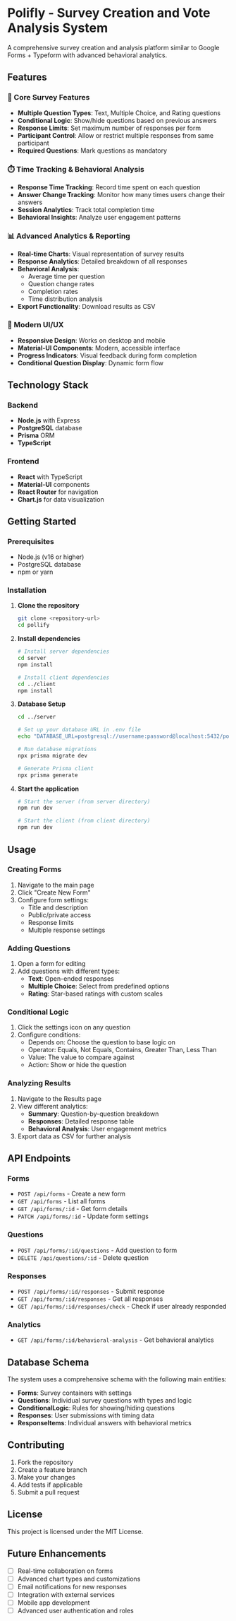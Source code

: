 # Polifly - Survey Creation and Vote Analysis System

A comprehensive survey creation and analysis platform similar to Google Forms + Typeform with advanced behavioral analytics.

## Features

### 🎯 Core Survey Features
- **Multiple Question Types**: Text, Multiple Choice, and Rating questions
- **Conditional Logic**: Show/hide questions based on previous answers
- **Response Limits**: Set maximum number of responses per form
- **Participant Control**: Allow or restrict multiple responses from same participant
- **Required Questions**: Mark questions as mandatory

### ⏱️ Time Tracking & Behavioral Analysis
- **Response Time Tracking**: Record time spent on each question
- **Answer Change Tracking**: Monitor how many times users change their answers
- **Session Analytics**: Track total completion time
- **Behavioral Insights**: Analyze user engagement patterns

### 📊 Advanced Analytics & Reporting
- **Real-time Charts**: Visual representation of survey results
- **Response Analytics**: Detailed breakdown of all responses
- **Behavioral Analysis**: 
  - Average time per question
  - Question change rates
  - Completion rates
  - Time distribution analysis
- **Export Functionality**: Download results as CSV

### 🎨 Modern UI/UX
- **Responsive Design**: Works on desktop and mobile
- **Material-UI Components**: Modern, accessible interface
- **Progress Indicators**: Visual feedback during form completion
- **Conditional Question Display**: Dynamic form flow

## Technology Stack

### Backend
- **Node.js** with Express
- **PostgreSQL** database
- **Prisma** ORM
- **TypeScript**

### Frontend
- **React** with TypeScript
- **Material-UI** components
- **React Router** for navigation
- **Chart.js** for data visualization

## Getting Started

### Prerequisites
- Node.js (v16 or higher)
- PostgreSQL database
- npm or yarn

### Installation

1. **Clone the repository**
   ```bash
   git clone <repository-url>
   cd pollify
   ```

2. **Install dependencies**
   ```bash
   # Install server dependencies
   cd server
   npm install
   
   # Install client dependencies
   cd ../client
   npm install
   ```

3. **Database Setup**
   ```bash
   cd ../server
   
   # Set up your database URL in .env file
   echo "DATABASE_URL=postgresql://username:password@localhost:5432/pollify" > .env
   
   # Run database migrations
   npx prisma migrate dev
   
   # Generate Prisma client
   npx prisma generate
   ```

4. **Start the application**
   ```bash
   # Start the server (from server directory)
   npm run dev
   
   # Start the client (from client directory)
   npm run dev
   ```

## Usage

### Creating Forms
1. Navigate to the main page
2. Click "Create New Form"
3. Configure form settings:
   - Title and description
   - Public/private access
   - Response limits
   - Multiple response settings

### Adding Questions
1. Open a form for editing
2. Add questions with different types:
   - **Text**: Open-ended responses
   - **Multiple Choice**: Select from predefined options
   - **Rating**: Star-based ratings with custom scales

### Conditional Logic
1. Click the settings icon on any question
2. Configure conditions:
   - Depends on: Choose the question to base logic on
   - Operator: Equals, Not Equals, Contains, Greater Than, Less Than
   - Value: The value to compare against
   - Action: Show or hide the question

### Analyzing Results
1. Navigate to the Results page
2. View different analytics:
   - **Summary**: Question-by-question breakdown
   - **Responses**: Detailed response table
   - **Behavioral Analysis**: User engagement metrics
3. Export data as CSV for further analysis

## API Endpoints

### Forms
- `POST /api/forms` - Create a new form
- `GET /api/forms` - List all forms
- `GET /api/forms/:id` - Get form details
- `PATCH /api/forms/:id` - Update form settings

### Questions
- `POST /api/forms/:id/questions` - Add question to form
- `DELETE /api/questions/:id` - Delete question

### Responses
- `POST /api/forms/:id/responses` - Submit response
- `GET /api/forms/:id/responses` - Get all responses
- `GET /api/forms/:id/responses/check` - Check if user already responded

### Analytics
- `GET /api/forms/:id/behavioral-analysis` - Get behavioral analytics

## Database Schema

The system uses a comprehensive schema with the following main entities:

- **Forms**: Survey containers with settings
- **Questions**: Individual survey questions with types and logic
- **ConditionalLogic**: Rules for showing/hiding questions
- **Responses**: User submissions with timing data
- **ResponseItems**: Individual answers with behavioral metrics

## Contributing

1. Fork the repository
2. Create a feature branch
3. Make your changes
4. Add tests if applicable
5. Submit a pull request

## License

This project is licensed under the MIT License.

## Future Enhancements

- [ ] Real-time collaboration on forms
- [ ] Advanced chart types and customizations
- [ ] Email notifications for new responses
- [ ] Integration with external services
- [ ] Mobile app development
- [ ] Advanced user authentication and roles
